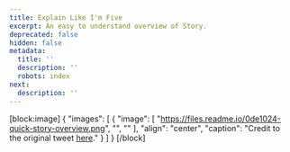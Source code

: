 ```yaml
---
title: Explain Like I'm Five
excerpt: An easy to understand overview of Story.
deprecated: false
hidden: false
metadata:
  title: ''
  description: ''
  robots: index
next:
  description: ''
---
```

[block:image]
{
  "images": [
    {
      "image": [
        "https://files.readme.io/0de1024-quick-story-overview.png",
        "",
        ""
      ],
      "align": "center",
      "caption": "Credit to the original tweet [here](https://x.com/devrelius/status/1812865477657694513)."
    }
  ]
}
[/block]